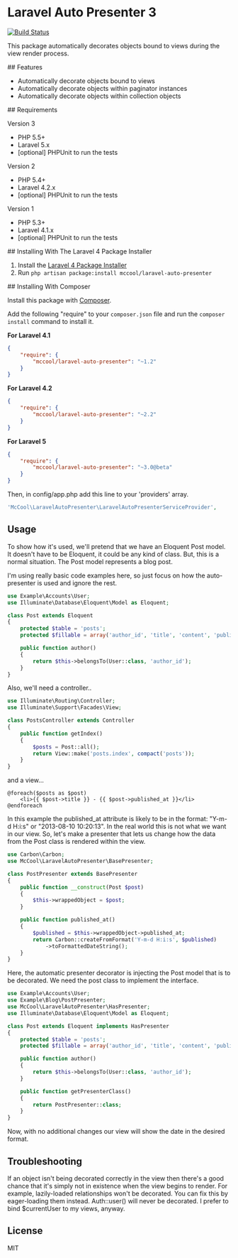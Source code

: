 Laravel Auto Presenter 3
========================

[![Build Status](https://travis-ci.org/ShawnMcCool/laravel-auto-presenter.svg?branch=master)](https://travis-ci.org/ShawnMcCool/laravel-auto-presenter)

This package automatically decorates objects bound to views during the view render process.

<a name="features"/>
## Features

- Automatically decorate objects bound to views
- Automatically decorate objects within paginator instances
- Automatically decorate objects within collection objects

<a name="requirements"/>
## Requirements

Version 3

- PHP 5.5+
- Laravel 5.x
- [optional] PHPUnit to run the tests

Version 2

- PHP 5.4+
- Laravel 4.2.x
- [optional] PHPUnit to run the tests

Version 1

- PHP 5.3+
- Laravel 4.1.x
- [optional] PHPUnit to run the tests

<a name="install-laravel-package-installer"/>
## Installing With The Laravel 4 Package Installer

1. Install the [Laravel 4 Package Installer](https://github.com/rtablada/package-installer)
2. Run `php artisan package:install mccool/laravel-auto-presenter`

<a name="install-composer"/>
## Installing With Composer

Install this package with [Composer](http://getcomposer.org/).

Add the following "require" to your `composer.json` file and run the `composer install` command to install it.

**For Laravel 4.1**

```json
{
    "require": {
        "mccool/laravel-auto-presenter": "~1.2"
    }
}
```

**For Laravel 4.2**

```json
{
    "require": {
        "mccool/laravel-auto-presenter": "~2.2"
    }
}
```

**For Laravel 5**

```json
{
    "require": {
        "mccool/laravel-auto-presenter": "~3.0@beta"
    }
}
```

Then, in config/app.php add this line to your 'providers' array.

```php
'McCool\LaravelAutoPresenter\LaravelAutoPresenterServiceProvider',
```

## Usage

To show how it's used, we'll pretend that we have an Eloquent Post model. It doesn't have to be Eloquent, it could be any kind of class. But, this is a normal situation. The Post model represents a blog post.

I'm using really basic code examples here, so just focus on how the auto-presenter is used and ignore the rest.

```php
use Example\Accounts\User;
use Illuminate\Database\Eloquent\Model as Eloquent;

class Post extends Eloquent
{
    protected $table = 'posts';
    protected $fillable = array('author_id', 'title', 'content', 'published_at');

    public function author()
    {
        return $this->belongsTo(User::class, 'author_id');
    }
}
```

Also, we'll need a controller..

```php
use Illuminate\Routing\Controller;
use Illuminate\Support\Facades\View;

class PostsController extends Controller
{
    public function getIndex()
    {
        $posts = Post::all();
        return View::make('posts.index', compact('posts'));
    }
}
```

and a view...

```twig
@foreach($posts as $post)
    <li>{{ $post->title }} - {{ $post->published_at }}</li>
@endforeach
```

In this example the published_at attribute is likely to be in the format: "Y-m-d H:i:s" or "2013-08-10 10:20:13". In the real world this is not what we want in our view. So, let's make a presenter that lets us change how the data from the Post class is rendered within the view.

```php
use Carbon\Carbon;
use McCool\LaravelAutoPresenter\BasePresenter;

class PostPresenter extends BasePresenter
{
    public function __construct(Post $post)
    {
        $this->wrappedObject = $post;
    }

    public function published_at()
    {
        $published = $this->wrappedObject->published_at;
        return Carbon::createFromFormat('Y-m-d H:i:s', $published)
            ->toFormattedDateString();
    }
}
```

Here, the automatic presenter decorator is injecting the Post model that is to be decorated. We need the post class to implement the interface.

```php
use Example\Accounts\User;
use Example\Blog\PostPresenter;
use McCool\LaravelAutoPresenter\HasPresenter;
use Illuminate\Database\Eloquent\Model as Eloquent;

class Post extends Eloquent implements HasPresenter
{
    protected $table = 'posts';
    protected $fillable = array('author_id', 'title', 'content', 'published_at');

    public function author()
    {
        return $this->belongsTo(User::class, 'author_id');
    }

    public function getPresenterClass()
    {
        return PostPresenter::class;
    }
}
```

Now, with no additional changes our view will show the date in the desired format.

## Troubleshooting

If an object isn't being decorated correctly in the view then there's a good chance that it's simply not in existence when the view begins to render. For example, lazily-loaded relationships won't be decorated. You can fix this by eager-loading them instead. Auth::user() will never be decorated. I prefer to bind $currentUser to my views, anyway.

## License

MIT
